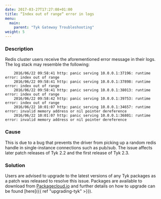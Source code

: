 ```yaml
---
date: 2017-03-27T17:27:08+01:00
title: “Index out of range“ error in logs
menu:
  main:
    parent: "Tyk Gateway Troubleshooting"
weight: 5 
---
```


### Description

Redis cluster users receive the aforementioned error message in their logs. The log stack may resemble the following:

```
    2016/06/22 09:58:41 http: panic serving 10.0.0.1:37196: runtime error: index out of range
    2016/06/22 09:58:41 http: panic serving 10.0.0.1:37898: runtime error: index out of range
    2016/06/22 09:58:41 http: panic serving 10.0.0.1:38013: runtime error: index out of range
    2016/06/22 09:58:42 http: panic serving 10.0.0.1:39753: runtime error: index out of range
    2016/06/22 10:01:07 http: panic serving 10.0.0.1:34657: runtime error: invalid memory address or nil pointer dereference
    2016/06/22 10:01:07 http: panic serving 10.0.0.1:36801: runtime error: invalid memory address or nil pointer dereference
```

### Cause

This is due to a bug that prevents the driver from picking up a random redis handle in single-instance connections such as pub/sub. The issue affects later patch releases of Tyk 2.2 and the first release of Tyk 2.3.

### Solution

Users are advised to upgrade to the latest versions of any Tyk packages as a patch was released to resolve this issue. Packages are available to download from [Packagecloud.io](https://packagecloud.io/tyk) and further details on how to upgrade can be found [here]({{ ref "upgrading-tyk" >}}).